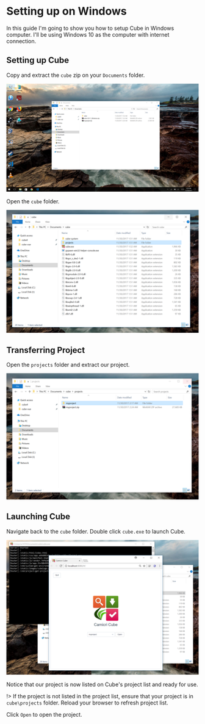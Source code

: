 # Setting up on Windows

In this guide I'm going to show you how to setup Cube in Windows computer. I'll be using Windows 10 as the computer with internet connection.

## Setting up Cube

Copy and extract the `cube` zip on your `Documents` folder.

![](_media/img15.png)

Open the `cube` folder.

![](_media/img17.png)

## Transferring Project

Open the `projects` folder and extract our project.

![](_media/img18.png)

## Launching Cube

Navigate back to the `cube` folder. Double click `cube.exe` to launch Cube.

![](_media/img20.png)

Notice that our project is now listed on Cube's project list and ready for use.

!> If the project is not listed in the project list, ensure that your project is in `cube\projects` folder. Reload your browser to refresh project list.

Click `Open` to open the project.